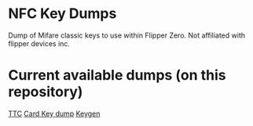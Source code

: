 # NFC Key Dumps
Dump of Mifare classic keys to use within Flipper Zero. Not affiliated with flipper devices inc.

# Current available dumps (on this repository)
[TTC](https://oao-tts.ru/) [Card Key dump](https://github.com/1nfameArts/NFCMifareClassicKeys/blob/main/TTC.txt)
[Keygen](https://github.com/1nfameArts/NFCMifareClassicKeys/blob/main/KeyGen.txt)
